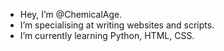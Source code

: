 - Hey, I’m @ChemicalAge.
- I’m specialising at writing websites and scripts.
- I’m currently learning Python, HTML, CSS.

<!---
ChemicalAge/ChemicalAge is a ✨ special ✨ repository because its `README.md` (this file) appears on your GitHub profile.
You can click the Preview link to take a look at your changes.
--->
